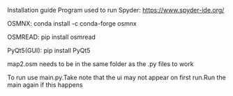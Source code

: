 Installation guide
Program used to run Spyder:
https://www.spyder-ide.org/


OSMNX:
conda install -c conda-forge osmnx

OSMREAD:
pip install osmread

PyQt5(GUI):
pip install PyQt5

map2.osm needs to be in the same folder as the .py files to work

To run use main.py.Take note that the ui may not appear on first run.Run the main again if this happens
